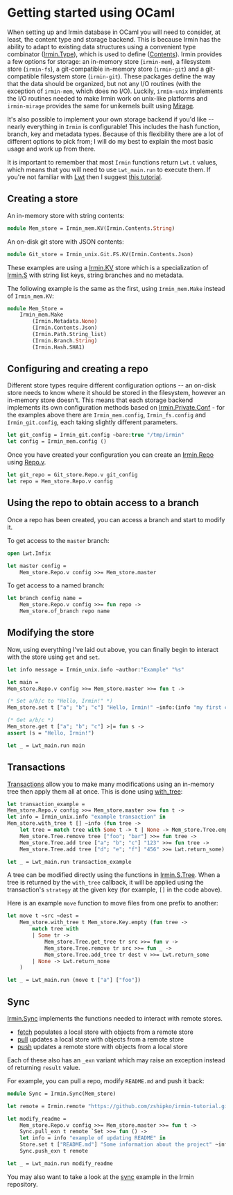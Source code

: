 # Getting started using OCaml

When setting up and Irmin database in OCaml you will need to consider, at least, the content type and storage backend. This is because Irmin has the ability to adapt to existing data structures using a convenient type combinator ([Irmin.Type](https://mirage.github.io/irmin/irmin/Irmin/Type/index.html)), which is used to define ([Contents](https://mirage.github.io/irmin/irmin/Irmin/Contents/index.html)). Irmin provides a few options for storage: an in-memory store (`irmin-mem`), a filesystem store (`irmin-fs`), a git-compatible in-memory store (`irmin-git`) and a git-compatible filesystem store (`irmin-git`). These packages define the way that the data should be organized, but not any I/O routines (with the exception of `irmin-mem`, which does no I/O). Luckily, `irmin-unix` implements the I/O routines needed to make Irmin work on unix-like platforms and `irmin-mirage` provides the same for unikernels built using [Mirage](https://mirage.io).

It's also possible to implement your own storage backend if you'd like -- nearly everything in `Irmin` is configurable! This includes the hash function, branch, key and metadata types. Because of this flexibility there are a lot of different options to pick from; I will do my best to explain the most basic usage and work up from there.

It is important to remember that most `Irmin` functions return `Lwt.t` values, which means that you will need to use `Lwt_main.run` to execute them. If you're not familiar with [Lwt](https://github.com/ocsigen/lwt) then I suggest [this tutorial](https://mirage.io/wiki/tutorial-lwt).

## Creating a store

An in-memory store with string contents:

```ocaml
module Mem_store = Irmin_mem.KV(Irmin.Contents.String)
```

An on-disk git store with JSON contents:

```ocaml
module Git_store = Irmin_unix.Git.FS.KV(Irmin.Contents.Json)
```

These examples are using a [Irmin.KV]( https://mirage.github.io/irmin/irmin/Irmin/module-type-KV/index.html) store which is a specialization of [Irmin.S](https://mirage.github.io/irmin/irmin/Irmin/module-type-S/index.html) with string list keys, string branches and no metadata.

The following example is the same as the first, using `Irmin_mem.Make` instead of `Irmin_mem.KV`:

```ocaml
module Mem_Store =
    Irmin_mem.Make
        (Irmin.Metadata.None)
        (Irmin.Contents.Json)
        (Irmin.Path.String_list)
        (Irmin.Branch.String)
        (Irmin.Hash.SHA1)
```

## Configuring and creating a repo

Different store types require different configuration options -- an on-disk store needs to know where it should be stored in the filesystem, however an in-memory store doesn't. This means that each storage backend implements its own configuration methods based on [Irmin.Private.Conf](https://mirage.github.io/irmin/irmin/Irmin/Private/Conf/index.html) - for the examples above there are `Irmin_mem.config`, `Irmin_fs.config` and `Irmin_git.config`, each taking slightly different parameters.

```ocaml
let git_config = Irmin_git.config ~bare:true "/tmp/irmin"
let config = Irmin_mem.config ()
```
Once you have created your configuration you can create an [Irmin.Repo](https://mirage.github.io/irmin/irmin/Irmin/Repo/index.html) using [Repo.v](https://mirage.github.io/irmin/irmin/Irmin/Make/Repo/index.html#val-v).

```ocaml
let git_repo = Git_store.Repo.v git_config
let repo = Mem_store.Repo.v config
```

## Using the repo to obtain access to a branch

Once a repo has been created, you can access a branch and start to modify it.

To get access to the `master` branch:

```ocaml
open Lwt.Infix

let master config =
    Mem_store.Repo.v config >>= Mem_store.master
```

To get access to a named branch:

```ocaml
let branch config name =
    Mem_store.Repo.v config >>= fun repo ->
    Mem_store.of_branch repo name
```

## Modifying the store

Now, using everything I've laid out above, you can finally begin to interact with the store using `get` and `set`.

```ocaml
let info message = Irmin_unix.info ~author:"Example" "%s"

let main =
Mem_store.Repo.v config >>= Mem_store.master >>= fun t ->

(* Set a/b/c to "Hello, Irmin!" *)
Mem_store.set t ["a"; "b"; "c"] "Hello, Irmin!" ~info:(info "my first commit") >>= fun () ->

(* Get a/b/c *)
Mem_store.get t ["a"; "b"; "c"] >|= fun s ->
assert (s = "Hello, Irmin!")

let _ = Lwt_main.run main
```

## Transactions

[Transactions](https://mirage.github.io/irmin/irmin/Irmin/module-type-S_MAKER/index.html#type-transaction) allow you to make many modifications using an in-memory tree then apply them all at once. This is done using [with_tree](https://mirage.github.io/irmin/irmin/Irmin/module-type-S_MAKER/index.html#val-with_tree):

```ocaml
let transaction_example =
Mem_store.Repo.v config >>= Mem_store.master >>= fun t ->
let info = Irmin_unix.info "example transaction" in
Mem_store.with_tree t [] ~info (fun tree ->
    let tree = match tree with Some t -> t | None -> Mem_store.Tree.empty in
    Mem_store.Tree.remove tree ["foo"; "bar"] >>= fun tree ->
    Mem_store.Tree.add tree ["a"; "b"; "c"] "123" >>= fun tree ->
    Mem_store.Tree.add tree ["d"; "e"; "f"] "456" >>= Lwt.return_some)

let _ = Lwt_main.run transaction_example
```

A tree can be modified directly using the functions in [Irmin.S.Tree](https://mirage.github.io/irmin/irmin/Irmin/module-type-S/Tree/index.html). When a tree is returned by the `with_tree` callback, it will be applied using the transaction's `strategy` at the given key (for example, `[]` in the code above).

Here is an example `move` function to move files from one prefix to another:

```ocaml
let move t ~src ~dest =
    Mem_store.with_tree t Mem_store.Key.empty (fun tree ->
        match tree with
        | Some tr ->
            Mem_store.Tree.get_tree tr src >>= fun v ->
            Mem_store.Tree.remove tr src >>= fun _ ->
            Mem_store.Tree.add_tree tr dest v >>= Lwt.return_some
        | None -> Lwt.return_none
    )

let _ = Lwt_main.run (move t ["a"] ["foo"])
```

## Sync

[Irmin.Sync](https://docs.mirage.io/irmin/Irmin/Sync/index.html) implements the functions needed to interact with remote stores.

- [fetch](https://docs.mirage.io/irmin/Irmin/Sync/index.html#val-fetch) populates a local store with objects from a remote store
- [pull](https://docs.mirage.io/irmin/Irmin/Sync/index.html#val-pull) updates a local store with objects from a remote store
- [push](https://docs.mirage.io/irmin/Irmin/Sync/index.html#val-fpush) updates a remote store with objects from a local store

Each of these also has an `_exn` variant which may raise an exception instead of returning `result` value.

For example, you can pull a repo, modify `README.md` and push it back:

```ocaml
module Sync = Irmin.Sync(Mem_store)

let remote = Irmin.remote "https://github.com/zshipko/irmin-tutorial.git"

let modify_readme =
    Mem_store.Repo.v config >>= Mem_store.master >>= fun t ->
    Sync.pull_exn t remote `Set >>= fun () ->
    let info = info "example of updating README" in
    Store.set t ["README.md"] "Some information about the project" ~info >>= fun () ->
    Sync.push_exn t remote

let _ = Lwt_main.run modify_readme
```

You may also want to take a look at the [sync](https://github.com/mirage/irmin/blob/master/examples/sync.ml) example in the Irmin repository.
